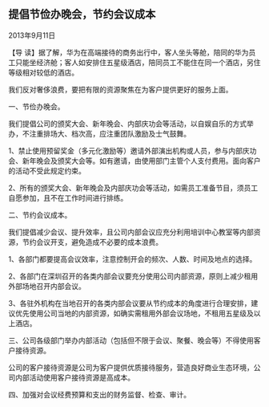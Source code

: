 ## 提倡节俭办晚会，节约会议成本

 2013年9月11日



【导  读】据了解，华为在高端接待的商务出行中，客人坐头等舱，陪同的华为员工只能坐经济舱；客人如安排住五星级酒店，陪同员工不能住在同一个酒店，另住等级相对较低的酒店。



我们反对奢侈浪费，要把有限的资源聚焦在为客户提供更好的服务上面。

一、节俭办晚会。

我们提倡公司的颁奖大会、新年晚会、内部庆功会等活动，以自娱自乐的方式举办，不注重排场大、档次高，应注重团队激励及士气鼓舞。

1、禁止使用预留奖金（多元化激励等）邀请外部演出机构或人员，参与内部庆功会、新年晚会及颁奖大会等。如有邀请，由使用部门主管个人支付费用。面向客户的活动不受此规定约束。

2、所有的颁奖大会、新年晚会及内部庆功会等活动，如需员工准备节目，须员工自愿参加，且不在工作时间进行排练。

二、节约会议成本。

我们提倡减少会议、提升效率，且公司内部会议应充分利用培训中心教室等内部资源，节约会议开支，避免造成不必要的成本浪费。

1、各部门都要提高会议效率，注意控制开会的频次、人数、时间及地点的选择。

2、各部门在深圳召开的各类内部会议要充分使用公司内部资源，原则上减少租用外部场地召开内部会议。

3、各驻外机构在当地召开的各类内部会议要从节约成本的角度进行合理安排，建议优先使用公司当地的内部资源，如确实需租用外部会议场地，不租用五星级及以上酒店。

三、公司各级部门举办内部活动（包括但不限于会议、聚餐、晚会等）不得使用客户接待资源。

公司的客户接待资源是公司为客户提供优质接待服务，营造良好商业生态环境，公司内部活动使用客户接待资源是高成本。

四、加强对会议经费预算和支出的财务监督、检查、审计。
